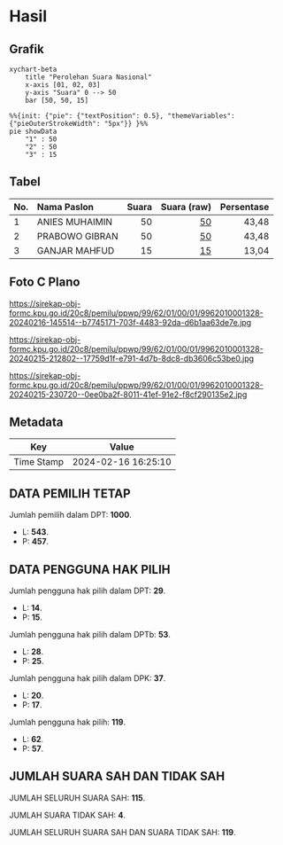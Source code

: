 # Hasil

## Grafik

```mermaid
xychart-beta
    title "Perolehan Suara Nasional"
    x-axis [01, 02, 03]
    y-axis "Suara" 0 --> 50
    bar [50, 50, 15]
```

```mermaid
%%{init: {"pie": {"textPosition": 0.5}, "themeVariables": {"pieOuterStrokeWidth": "5px"}} }%%
pie showData
    "1" : 50
    "2" : 50
    "3" : 15
```

## Tabel

| No. | Nama Paslon    | Suara | Suara (raw) | Persentase |
|:--- |:-------------- | -----:| -----------:| ----------:|
| 1   | ANIES MUHAIMIN | 50    | [50][p-1]   | 43,48      |
| 2   | PRABOWO GIBRAN | 50    | [50][p-2]   | 43,48      |
| 3   | GANJAR MAHFUD  | 15    | [15][p-3]   | 13,04      |


[p-1]: https://github.com/gigit-pemilu/pemilu-2024/blob/main/pilpres/hitung-suara/sub/99-luar-negeri/sub/62-kuala-lumpur-malaysia/sub/01-kuala-lumpur-malaysia/sub/0001-kuala-lumpur-malaysia/sub/328-tps-015/sub/paslon-1.txt
[p-2]: https://github.com/gigit-pemilu/pemilu-2024/blob/main/pilpres/hitung-suara/sub/99-luar-negeri/sub/62-kuala-lumpur-malaysia/sub/01-kuala-lumpur-malaysia/sub/0001-kuala-lumpur-malaysia/sub/328-tps-015/sub/paslon-2.txt
[p-3]: https://github.com/gigit-pemilu/pemilu-2024/blob/main/pilpres/hitung-suara/sub/99-luar-negeri/sub/62-kuala-lumpur-malaysia/sub/01-kuala-lumpur-malaysia/sub/0001-kuala-lumpur-malaysia/sub/328-tps-015/sub/paslon-3.txt

## Foto C Plano

https://sirekap-obj-formc.kpu.go.id/20c8/pemilu/ppwp/99/62/01/00/01/9962010001328-20240216-145514--b7745171-703f-4483-92da-d6b1aa63de7e.jpg

https://sirekap-obj-formc.kpu.go.id/20c8/pemilu/ppwp/99/62/01/00/01/9962010001328-20240215-212802--17759d1f-e791-4d7b-8dc8-db3606c53be0.jpg

https://sirekap-obj-formc.kpu.go.id/20c8/pemilu/ppwp/99/62/01/00/01/9962010001328-20240215-230720--0ee0ba2f-8011-41ef-91e2-f8cf290135e2.jpg


## Metadata

| Key        | Value               |
| ---------- | ------------------- |
| Time Stamp | 2024-02-16 16:25:10 |


## DATA PEMILIH TETAP

Jumlah pemilih dalam DPT: **1000**.
 * L: **543**.
 * P: **457**.

## DATA PENGGUNA HAK PILIH

Jumlah pengguna hak pilih dalam DPT: **29**.
 * L: **14**.
 * P: **15**.

Jumlah pengguna hak pilih dalam DPTb: **53**.
 * L: **28**.
 * P: **25**.

Jumlah pengguna hak pilih dalam DPK: **37**.
 * L: **20**.
 * P: **17**.

Jumlah pengguna hak pilih: **119**.
 * L: **62**.
 * P: **57**.

## JUMLAH SUARA SAH DAN TIDAK SAH

JUMLAH SELURUH SUARA SAH: **115**.

JUMLAH SUARA TIDAK SAH: **4**.

JUMLAH SELURUH SUARA SAH DAN SUARA TIDAK SAH: **119**.


